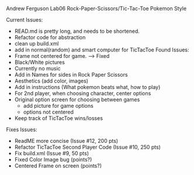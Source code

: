 Andrew Ferguson
Lab06
Rock-Paper-Scissors/Tic-Tac-Toe Pokemon Style

Current Issues:
 - READ.md is pretty long, and needs to be shortened.
 - Refactor code for abstraction
 - clean up build.xml
 - add in normal(random) and smart computer for TicTacToe
Found Issues:
 - Frame not centered for game. --> Fixed
 - Black/White pictures
 - Currently no music
 - Add in Names for sides in Rock Paper Scissors
 - Aesthetics (add color, images)
 - Add in instructions (What pokemon beats what, how to play)
 - For 2nd player, when choosing character, center options
 - Original option screen for choosing between games
   - add picture for game options
   - options not centered
 - Keep track of TicTacToe wins/losses

Fixes Issues: 
 - ReadME more concise (Issue #12, 200 pts)
 - Refactor TicTacToe Second Player Code (Issue #10, 250 pts)
 - Fix build.xml (Issue #9, 50 pts)
 - Fixed Color Image bug (points?)
 - Centered Frame on screen (points?)